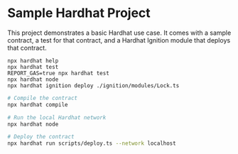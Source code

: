 # Sample Hardhat Project

This project demonstrates a basic Hardhat use case. It comes with a sample contract, a test for that contract, and a Hardhat Ignition module that deploys that contract.

```shell
npx hardhat help
npx hardhat test
REPORT_GAS=true npx hardhat test
npx hardhat node
npx hardhat ignition deploy ./ignition/modules/Lock.ts
```
```bash
# Compile the contract
npx hardhat compile

# Run the local Hardhat network
npx hardhat node

# Deploy the contract
npx hardhat run scripts/deploy.ts --network localhost
```
